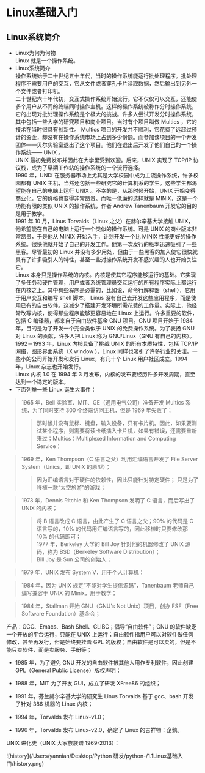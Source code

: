 # Linux基础入门
## Linux系统简介
- Linux为何为何物  
Linux 就是一个操作系统。
- Linux系统简介  
操作系统始于二十世纪五十年代，当时的操作系统能运行批处理程序。批处理程序不需要用户的交互，它从文件或者穿孔卡片读取数据，然后输出到另外一个文件或者打印机。  
二十世纪六十年代初，交互式操作系统开始流行。它不仅仅可以交互，还能使多个用户从不同的终端同时操作主机。这样的操作系统被称作分时操作系统，它的出现对批处理操作系统是个极大的挑战。许多人尝试开发分时操作系统， 其中包括一些大学的研究项目和商业项目。当时有个项目叫做 Multics ，它的技术在当时很具有创新性。 Multics 项目的开发并不顺利，它花费了远超过预计的资金，却没有在操作系统市场上占到多少份额。而参加该项目的一个开发团体——贝尔实验室退出了这个项目。他们在退出后开发了他们自己的一个操作系统—— UNIX 。  
UNIX 最初免费发布并因此在大学里受到欢迎。后来，UNIX 实现了 TCP/IP 协议栈，成为了早期工作站的操作系统的一个流行选择。  
1990 年，UNIX 在服务器市场上尤其是大学校园中成为主流操作系统，许多校园都有 UNIX 主机，当然还包括一些研究它的计算机系的学生。这些学生都渴望能在自己的电脑上运行 UNIX 。不幸的是，从那时候开始，UNIX 开始变得商业化，它的价格也变得非常昂贵。而唯一低廉的选择就是 MINIX，这是一个功能有限的类似 UNIX 的操作系统，作者 Andrew Tanenbaum 开发它的目的是用于教学。  
1991 年 10 月，Linus Torvalds（Linux 之父）在赫尔辛基大学接触 UNIX，他希望能在自己的电脑上运行一个类似的操作系统。可是 UNIX 的商业版本非常昂贵，于是他从 MINIX 开始入手，计划开发一个比 MINIX 性能更好的操作系统。很快他就开始了自己的开发工作。他第一次发行的版本迅速吸引了一些黑客。尽管最初的 Linux 并没有多少用处，但由于一些黑客的加入使它很快就具有了许多吸引人的特性，甚至一些对操作系统开发不感兴趣的人也开始关注它。  
Linux 本身只是操作系统的内核。内核是使其它程序能够运行的基础。它实现了多任务和硬件管理，用户或者系统管理员交互运行的所有程序实际上都运行在内核之上。其中有些程序是必需的，比如说，命令行解释器（shell），它用于用户交互和编写 shell 脚本。 Linus 没有自己去开发这些应用程序，而是使用已有的自由软件。这减少了搭建开发环境所需花费的工作量。实际上，他经常改写内核，使得那些程序能够更容易地在 Linux 上运行。许多重要的软件，包括 C 编译器，都来自于自由软件基金 GNU 项目。GNU 项目开始于 1984 年，目的是为了开发一个完全类似于 UNIX 的免费操作系统。为了表扬 GNU 对 Linux 的贡献，许多人把 Linux 称为 GNU/Linux（GNU 有自己的内核）。  
1992－1993 年，Linux 内核具备了挑战 UNIX 的所有本质特性，包括 TCP/IP 网络，图形界面系统（X window )，Linux 同样也吸引了许多行业的关注。一些小的公司开始开发和发行 Linux，有几十个 Linux 用户社区成立。1994 年，Linux 杂志也开始发行。  
Linux 内核 1.0 在 1994 年 3 月发布，内核的发布要经历许多开发周期，直至达到一个稳定的版本。  
-  下面列举一些 Linux 诞生大事件：      
>1965 年，Bell 实验室、MIT、GE（通用电气公司）准备开发 Multics 系统，为了同时支持 300 个终端访问主机，但是 1969 年失败了；  
>
>>那时候并没有鼠标、键盘，输入设备，只有卡片机。因此，如果要测试某个程序，则需要将读卡纸插入卡片机，如果有错误，还需要重新来过；Multics：Multiplexed Information and Computing Service；  

>1969 年，Ken Thompson（C 语言之父）利用汇编语言开发了 File Server System（Unics，即 UNIX 的原型）；    
>
>>因为汇编语言对于硬件的依赖性，因此只能针对特定硬件； 只是为了移植一款“太空旅游”的游戏；

>1973 年，Dennis Ritchie 和 Ken Thompson 发明了 C 语言，而后写出了 UNIX 的内核；  
>>将 B 语言改成 C 语言，由此产生了 C 语言之父；90% 的代码是 C 语言写的，10% 的代码用汇编语言写的，因此移植时只要修改那 10% 的代码即可；  
>>1977 年，Berkeley 大学的 Bill Joy 针对他的机器修改了 UNIX 源码，称为 BSD（Berkeley Software Distribution）；  
>>Bill Joy 是 Sun 公司的创始人；

>1979 年，UNIX 发布 System V，用于个人计算机；

>1984 年，因为 UNIX 规定“不能对学生提供源码”，Tanenbaum 老师自己编写兼容于 UNIX 的 Minix，用于教学；

>1984 年，Stallman 开始 GNU（GNU's Not Unix）项目，创办 FSF（Free Software Foundation）基金会；

产品：GCC、Emacs、Bash Shell、GLIBC；倡导“自由软件”；GNU 的软件缺乏一个开放的平台运行，只能在 UNIX 上运行；自由软件指用户可以对软件做任何修改，甚至再发行，但是始终要挂着 GPL 的版权；自由软件是可以卖的，但是不能只卖软件，而是卖服务、手册等；

- 1985 年，为了避免 GNU 开发的自由软件被其他人用作专利软件，因此创建 GPL（General Public License）版权声明；

- 1988 年，MIT 为了开发 GUI，成立了研发 XFree86 的组织；

- 1991 年，芬兰赫尔辛基大学的研究生 Linus Torvalds 基于 gcc、bash 开发了针对 386 机器的 Linux 内核；

- 1994 年，Torvalds 发布 Linux-v1.0；

- 1996 年，Torvalds 发布 Linux-v2.0，确定了 Linux 的吉祥物：企鹅。

UNIX 进化史（UNIX 大家族族谱 1969-2013）：  

![history](/Users/yannian/Desktop/Python 研发/python-/1.1Linux基础入门/history.png)

